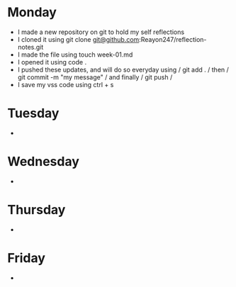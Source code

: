 # Monday

- I made a new repository on git to hold my self reflections
- I cloned it using git clone git@github.com:Reayon247/reflection-notes.git
- I made the file using touch week-01.md
- I opened it using code .
- I pushed these updates, and will do so everyday using / git add . / then / git commit -m "my message" / and finally / git push /
- I save my vss code using ctrl + s

# Tuesday

-

# Wednesday

-

# Thursday

-

# Friday

-
